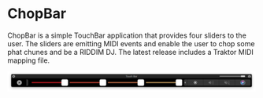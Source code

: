 # ChopBar

ChopBar is a simple TouchBar application that provides four sliders to the user. The sliders are emitting MIDI events and enable the user to chop some phat chunes and be a RIDDIM DJ. The latest release includes a Traktor MIDI mapping file.

![Screenshot](https://raw.githubusercontent.com/robhendriks/ChopBar/master/Screenshot.png?token=ABw8KEacLecr83T1Q_UuJweMmgEvQoyLks5aL0dUwA%3D%3D)


